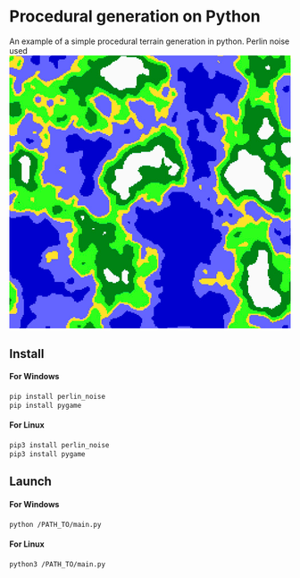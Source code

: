 # Procedural generation on Python
An example of a simple procedural terrain generation in python. Perlin noise used
![Preview](https://github.com/Lolaperez2020/Procedural_generation_on_Python/blob/main/img/preview.png "icon")

## Install
#### For Windows
```
pip install perlin_noise
pip install pygame
```
#### For Linux
```
pip3 install perlin_noise
pip3 install pygame
```
## Launch
#### For Windows
```
python /PATH_TO/main.py
```
#### For Linux
```
python3 /PATH_TO/main.py
```
